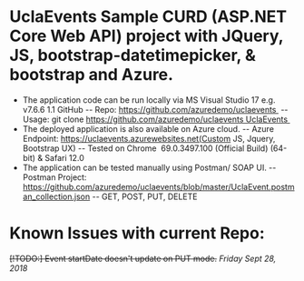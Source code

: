 # UclaEvents Sample CURD (ASP.NET Core Web API) project with JQuery, JS, bootstrap-datetimepicker, & bootstrap and Azure.

- The application code can be run locally via MS Visual Studio 17 e.g. v7.6.6 1.1 GitHub 
--  Repo: https://github.com/azuredemo/uclaevents 
-- Usage: git clone https://github.com/azuredemo/uclaevents UclaEvents 
- The deployed application is also available on Azure cloud. 
-- Azure Endpoint: https://uclaevents.azurewebsites.net(Custom JS, Jquery, Bootstrap UX) 
-- Tested on Chrome  69.0.3497.100 (Official Build) (64-bit) & Safari 12.0 
- The application can be tested manually using Postman/ SOAP UI. 
-- Postman Project: https://github.com/azuredemo/uclaevents/blob/master/UclaEvent.postman_collection.json
-- GET, POST, PUT, DELETE

# Known Issues with current Repo:
~~[!TODO:] Event startDate doesn't update on PUT mode.~~ _Friday Sept 28, 2018_

